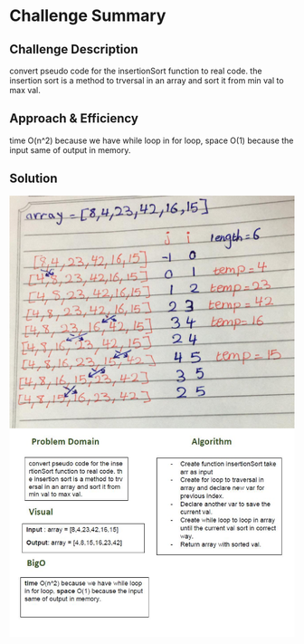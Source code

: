 # Challenge Summary


## Challenge Description
convert pseudo code for the insertionSort function to real code. the insertion sort is a method to trversal in an array and sort it from min val to max val.

## Approach & Efficiency
time O(n^2) because we have while loop in for loop, space O(1) because the input same of output in memory.

## Solution
![treversal](../../assets/insertion-blog.jpeg)
![whiteboard](../../assets/insertion-sort.jpg)